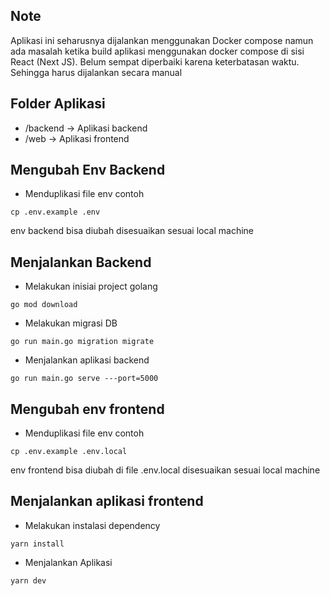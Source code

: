 ## Note
Aplikasi ini seharusnya dijalankan menggunakan Docker compose namun ada masalah ketika build aplikasi menggunakan docker compose di sisi React (Next JS). Belum sempat diperbaiki karena keterbatasan waktu. Sehingga harus dijalankan secara manual

## Folder Aplikasi
- /backend -> Aplikasi backend
- /web -> Aplikasi frontend

## Mengubah Env Backend
- Menduplikasi file env contoh
```
cp .env.example .env
```
env backend bisa diubah disesuaikan sesuai local machine

## Menjalankan Backend
- Melakukan inisiai project golang
```
go mod download
```
- Melakukan migrasi DB
```
go run main.go migration migrate
```
- Menjalankan aplikasi backend
```
go run main.go serve ---port=5000
```

## Mengubah env frontend
- Menduplikasi file env contoh
```
cp .env.example .env.local
```
env frontend bisa diubah di file .env.local disesuaikan sesuai local machine

## Menjalankan aplikasi frontend
- Melakukan instalasi dependency
```
yarn install
```
- Menjalankan Aplikasi
```
yarn dev
```

